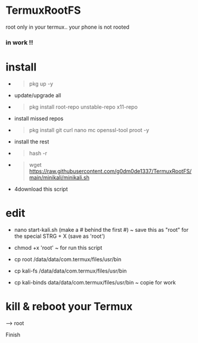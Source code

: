 # TermuxRootFS
root only in your termux.. your phone is not rooted

### in work !!


# install

- > pkg up -y
+ update/upgrade all
- > pkg install root-repo unstable-repo x11-repo
+ install missed repos
- > pkg install git curl nano mc openssl-tool proot -y
+ install the rest
- > hash -r

- > wget https://raw.githubusercontent.com/g0dm0de1337/TermuxRootFS/main/minikali/minikali.sh
+ 4download this script


# edit

- nano start-kali.sh (make a # behind the first #)
~ save this as "root" for the special
   STRG + X (save as 'root')

- chmod +x 'root'
~ for run this script

- cp root /data/data/com.termux/files/usr/bin
- cp kali-fs /data/data/com.termux/files/usr/bin
- cp kali-binds data/data/com.termux/files/usr/bin
~ copie for work

# kill & reboot your Termux

--> root

Finish
